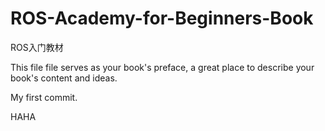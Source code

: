 # ROS-Academy-for-Beginners-Book
ROS入门教材

This file file serves as your book's preface, a great place to describe your book's content and ideas.

My first commit. 

HAHA

